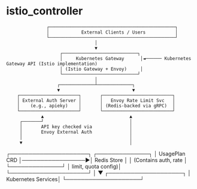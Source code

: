 # istio_controller

                   ┌───────────────────────────────────────────────┐
                   │            External Clients / Users           │
                   └───────────────────────────────────────────────┘
                                     │
                                     ▼
                        ┌────────────────────────────┐
                        │     Kubernetes Gateway      │◄────── Kubernetes Gateway API (Istio implementation)
                        │ (Istio Gateway + Envoy)     │
                        └────────────────────────────┘
                                     │
                       ┌─────────────┴─────────────┐
                       ▼                           ▼
        ┌──────────────────────┐       ┌──────────────────────────┐
        │ External Auth Server │       │   Envoy Rate Limit Svc   │
        │    (e.g., apieky)    │       │ (Redis-backed via gRPC)  │
        └──────────────────────┘       └──────────────────────────┘
                 ▲                                ▲
         ┌───────┘                                │
         │       API key checked via              │
         │       Envoy External Auth              │
         │                                        │
         ▼                                        │
 ┌─────────────────────┐                   ┌──────────────┐
 │     UsagePlan CRD    │─────────────────►│ Redis Store  │
 │ (Contains auth, rate │                   └──────────────┘
 │  limit, quota config)│
 └─────────────────────┘
             │
             ▼
   ┌────────────────────┐
   │ Kubernetes Services│
   └────────────────────┘
